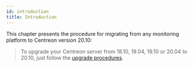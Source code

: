 ```yaml
---
id: introduction
title: Introduction
---
```


This chapter presents the procedure for migrating from any monitoring platform
to Centreon version 20.10:

> To upgrade your Centreon server from 18.10, 19.04, 19.10 or 20.04 to 20.10,
> just follow the [upgrade procedures](../upgrade/introduction).
